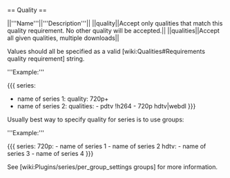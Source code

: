 == Quality ==

||'''Name'''||'''Description'''||
||quality||Accept only qualities that match this quality requirement. No other quality will be accepted.||
||qualities||Accept all given qualities, multiple downloads||

Values should all be specified as a valid [wiki:Qualities#Requirements quality requirement] string.

'''Example:'''

{{{
series:
  - name of series 1:
      quality: 720p+
  - name of series 2:
      qualities:
        - pdtv !h264
        - 720p hdtv|webdl
}}}

Usually best way to specify quality for series is to use groups:

'''Example:'''

{{{
series:
  720p:
    - name of series 1
    - name of series 2
  hdtv:
    - name of series 3
    - name of series 4
}}}

See [wiki:Plugins/series/per_group_settings groups] for more information.